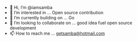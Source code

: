 - 👋 Hi, I’m @iamsamba
- 👀 I’m interested in ... Open source contribution
- 🌱 I’m currently building on ... Go
- 💞️ I’m looking to collaborate on ... good idea fuel open source development
- 📫 How to reach me ... getsamba@hotmail.com

<!---
iamsamba/iamsamba is a ✨ special ✨ repository because its `README.md` (this file) appears on your GitHub profile.
You can click the Preview link to take a look at your changes.
--->

